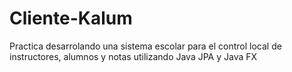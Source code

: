 # Cliente-Kalum
Practica desarrolando una sistema escolar para el control local de instructores, alumnos y notas utilizando Java JPA y Java FX
